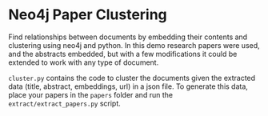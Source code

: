 # Neo4j Paper Clustering

Find relationships between documents by embedding their contents and clustering using neo4j and python. In this demo research papers were used, and the abstracts embedded, but with a few modifications it could be extended to work with any type of document.

`cluster.py` contains the code to cluster the documents given the extracted data (title, abstract, embeddings, url) in a json file. To generate this data, place your papers in the `papers` folder and run the `extract/extract_papers.py` script.
